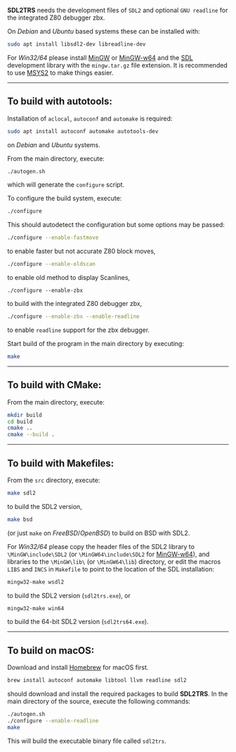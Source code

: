 **SDL2TRS** needs the development files of `SDL2` and optional
`GNU readline` for the integrated Z80 debugger zbx.

On *Debian* and *Ubuntu* based systems these can be installed with:
```sh
sudo apt install libsdl2-dev libreadline-dev
```

For *Win32/64* please install [MinGW] or [MinGW-w64] and the [SDL]
development library with the `mingw.tar.gz` file extension.
It is recommended to use [MSYS2] to make things easier.

---

To build with autotools:
------------------------

Installation of `aclocal`, `autoconf` and `automake` is required:
```sh
sudo apt install autoconf automake autotools-dev
```
on *Debian* and *Ubuntu* systems.

From the main directory, execute:
```sh
./autogen.sh
```
which will generate the `configure` script.

To configure the build system, execute:
```sh
./configure
```

This should autodetect the configuration but some options may be passed:
```sh
./configure --enable-fastmove
```
to enable faster but not accurate Z80 block moves,
```sh
./configure --enable-oldscan
```
to enable old method to display Scanlines,
```
./configure --enable-zbx
```
to build with the integrated Z80 debugger zbx,
```sh
./configure --enable-zbx --enable-readline
```
to enable `readline` support for the zbx debugger.

Start build of the program in the main directory by executing:
```sh
make
```

---

To build with CMake:
--------------------

From the main directory, execute:
```sh
mkdir build
cd build
cmake ..
cmake --build .
```

---

To build with Makefiles:
------------------------

From the `src` directory, execute:
```sh
make sdl2
```
to build the SDL2 version,

```sh
make bsd
```
(or just `make` on *FreeBSD*/*OpenBSD*) to build on BSD with SDL2.

For *Win32/64* please copy the header files of the SDL2 library to
`\MinGW\include\SDL2` (or `\MinGW64\include\SDL2` for [MinGW-w64]),
and libraries to the `\MinGW\lib\` (or `\MinGW64\lib`) directory,
or edit the macros `LIBS` and `INCS` in `Makefile` to point to the
location of the SDL installation:
```sh
mingw32-make wsdl2
```
to build the SDL2 version (`sdl2trs.exe`), or
```sh
mingw32-make win64
```
to build the 64-bit SDL2 version (`sdl2trs64.exe`).

---

To build on macOS:
------------------

Download and install [Homebrew] for macOS first.
```sh
brew install autoconf automake libtool llvm readline sdl2
```
should download and install the required packages to build **SDL2TRS**.
In the main directory of the source, execute the following commands:
```sh
./autogen.sh
./configure --enable-readline
make
```
This will build the executable binary file called `sdl2trs`.

[Homebrew]: https://brew.sh
[MinGW]: http://www.mingw.org
[MinGW-w64]: http://mingw-w64.org
[MSYS2]: https://www.msys2.org
[SDL]: https://www.libsdl.org
